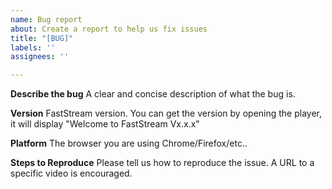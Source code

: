 ```yaml
---
name: Bug report
about: Create a report to help us fix issues
title: "[BUG]"
labels: ''
assignees: ''

---
```


**Describe the bug**
A clear and concise description of what the bug is.

**Version**
FastStream version. You can get the version by opening the player, it will display "Welcome to FastStream Vx.x.x"

**Platform**
The browser you are using Chrome/Firefox/etc..

**Steps to Reproduce**
Please tell us how to reproduce the issue. A URL to a specific video is encouraged.
